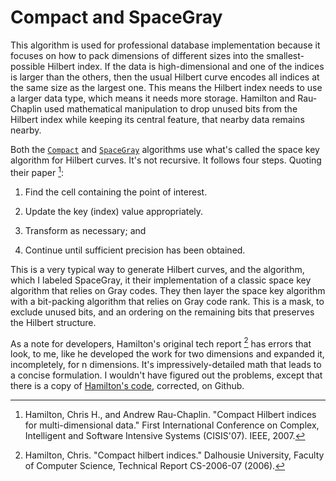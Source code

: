 # Compact and SpaceGray

This algorithm is used for professional database implementation because it focuses on how to pack dimensions of different sizes into the smallest-possible Hilbert index. If the data is high-dimensional and one of the indices is larger than the others, then the usual Hilbert curve encodes all indices at the same size as the largest one. This means the Hilbert index needs to use a larger data type, which means it needs more storage. Hamilton and Rau-Chaplin used mathematical manipulation to drop unused bits from the Hilbert index while keeping its central feature, that nearby data remains nearby.

Both the [`Compact`](@ref) and [`SpaceGray`](@ref) algorithms use what's called the space key algorithm for Hilbert curves. It's not recursive. It follows four steps. Quoting their paper [^1]:

1. Find the cell containing the point of interest.

2. Update the key (index) value appropriately.

3. Transform as necessary; and

4. Continue until sufficient precision has been obtained.

This is a very typical way to generate Hilbert curves, and the algorithm, which I labeled SpaceGray, it their implementation of a classic space key algorithm that relies on Gray codes. They then layer the space key algorithm with a bit-packing algorithm that relies on Gray code rank. This is a mask, to exclude unused bits, and an ordering on the remaining bits that preserves the Hilbert structure.

As a note for developers, Hamilton's original tech report [^2] has errors that look, to me, like he developed the work for two dimensions and expanded it, incompletely, for n dimensions. It's impressively-detailed math that leads to a concise formulation. I wouldn't have figured out the problems, except that there is a copy of [Hamilton's code](https://github.com/pdebuyl/libhilbert), corrected, on Github.

[^1]: Hamilton, Chris H., and Andrew Rau-Chaplin. "Compact Hilbert indices for multi-dimensional data." First International Conference on Complex, Intelligent and Software Intensive Systems (CISIS'07). IEEE, 2007.

[^2]: Hamilton, Chris. "Compact hilbert indices." Dalhousie University, Faculty of Computer Science, Technical Report CS-2006-07 (2006).
